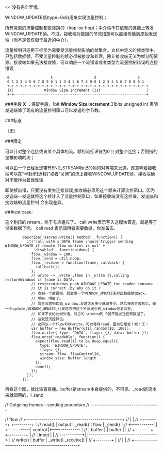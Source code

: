 << 没有完全弄懂。


WINDOW_UPDATE帧(type=0x8)用来实现流量控制；

所有类型的流量控制都是逐跳的（hop-by-hop)；中介端不在依赖的连接上转发WINDOW_UPDATE帧。不过，接收端对数据的节流措施可以直接传播到原始发送端（而不是仅仅限于最近的中介）。

流量控制只适用于标示为需要受流量控制影响的帧集合。文档中定义的帧类型中，只包括数据帧。不受流量控制的帧必须被接收和处理，除非接收端无法为帧分配资源。接收端如果无法接收帧，可以响应一个流错误或者类型为流量控制错误的连接错误

```
 0                   1                   2                   3
 0 1 2 3 4 5 6 7 8 9 0 1 2 3 4 5 6 7 8 9 0 1 2 3 4 5 6 7 8 9 0 1
 +-+-+-+-+-+-+-+-+-+-+-+-+-+-+-+-+-+-+-+-+-+-+-+-+-+-+-+-+-+-+-+-+
 |X|              Window Size Increment (31)                     |
 +-+-------------------------------------------------------------+
```
###字段
**X** ：保留字段，1bit
**Window Size Increment** 31bits unsigned int
表明发送端除了现有的流量控制窗口可以发送的字节数。


###标志

（无）

###限定

可以针对整个连接或者某个具体的流。帧的流标识符为0 针对整个连接；否则指的是被影响的流；

可以由一个已经发送带有END_STREAM标记的帧的对等端来发送。这意味着接收端可以在“半封闭(远程)”或者“关闭”的流上接收WINDOW_UPDATE帧。接收端绝对不能作为错误处理 

即使帧出错，只要没有发生连接错误,接收端必须用这个帧来计算流控窗口。因为发送端一发送就将这个帧计入了流量控制窗口，如果接收端没有这样做，发送端和接收端的流量控制
会出现差异。

###test case:

这个别扭的stream，终于有点适应了。
call write表示写入这模块管道，就是等于说来数据了呃。
call read 表示调用者需要数据，你准备去。

			describe('sanrex.write() method', function() {
		      it('call with a DATA frame should trigger sending WINDOW_UPDATE if remote flow control is not' +
		         'disabled', function(done) {
		        flow._window = 100;
		        flow._send = util.noop;
		        flow._receive = function(frame, callback) {
		          callback();
		        };
		        // write -> _write ,then in _write {},calling restoreWindows if frame is DATA.
		        // restoreWindows push WINDOWS_UPDATE for reader consume .
		        // it is correct ,by Why do it ?
		        // 收到一个数据帧，就会发一个WINDOW_UPDATE来对此数据帧做ack。 
		        // 啊呀，明白了。
		        // 两方设置到初始_window,发送方发多少就减多少。然后接收方收到后，做一个update,WINDOW_UPDATE,让发送方把这个不断减少的_window恢复回去。
		        // 如果不发的此帧的话，对方的_window到 0就不能发送任何数据了。
		        // 这就是流控算法。
		        // 之所以一个flow可以write，可以等待read，因为它是全！双！工！
		        var buffer = new Buffer(util.random(10, 100));
		        flow.write({ type: 'DATA', flags: {}, data: buffer });
		        flow.once('readable', function() {
		          expect(flow.read()).to.be.deep.equal({
		            type: 'WINDOW_UPDATE',
		            flags: {},
		            stream: flow._flowControlId,
		            window_size: buffer.length
		          });
		          done();
		        });
		      });
		    });
		  

再看这个图，就比较容易懂。buffer是stream本身提供的，不可见。_read是流本来就调用的，l_send

// Outgoing frames - sending procedure
// -----------------------------------

//                                         flow
//                +-------------------------------------------------+
//                |                                                 |
//                +--------+           +---------+                  |
//        read()  | output |  _read()  | flow    |  _send()         |
//     <----------|        |<----------| control |<-------------    |
//                | buffer |           | buffer  |                  |
//                +--------+           +---------+                  |
//                | input  |                                        |
//     ---------->|        |----------------------------------->    |
//       write()  | buffer |  _write()              _receive()      |
//                +--------+                                        |
//                |                                                 |
//                +-------------------------------------------------+